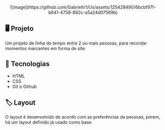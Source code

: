 <p align="center">
  ![image](https://github.com/Gabrieltr1/Us/assets/125428490/6bcbf97f-b641-4758-882c-a5a24d07569b)
</p>

## 🖥️ Projeto
Um projeto de linha do tempo entre 2 ou mais pessoas, para recordar momentos marcantes em forma de site.

## 🚀 Tecnologias

- HTML
- CSS
- Git e Github

## 🏷️ Layout
O layout é desenvolvido de acordo com as preferências da pessoas, pórem, há um layout definido já usado como base.

